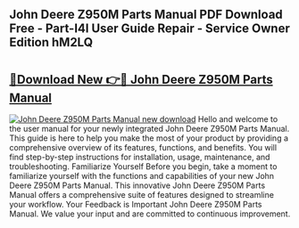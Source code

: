 ## John Deere Z950M Parts Manual PDF Download Free - Part-I4l User Guide Repair - Service Owner Edition hM2LQ

# <h2><a href="http://bc94618.oget.top/?id=John+Deere+Z950M+Parts+Manual">🔗Download New 👉🔴 John Deere Z950M Parts Manual</a></h2>

[![John Deere Z950M Parts Manual new download](https://i.imgur.com/5g1atiW.png)](http://bc94618.oget.top/?id=John+Deere+Z950M+Parts+Manual)
Hello and welcome to the user manual for your newly integrated John Deere Z950M Parts Manual. This guide is here to help you make the most of your product by providing a comprehensive overview of its features, functions, and benefits. You will find step-by-step instructions for installation, usage, maintenance, and troubleshooting. Familiarize Yourself Before you begin, take a moment to familiarize yourself with the functions and capabilities of your new John Deere Z950M Parts Manual. This innovative John Deere Z950M Parts Manual offers a comprehensive suite of features designed to streamline your workflow. Your Feedback is Important John Deere Z950M Parts Manual. We value your input and are committed to continuous improvement.
